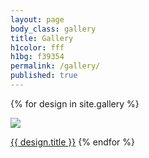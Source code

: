```yaml
---
layout: page
body_class: gallery
title: Gallery
h1color: fff
h1bg: f39354
permalink: /gallery/
published: true
---
```



{% for design in site.gallery %}

  <img class="half omega" src="{{ design.url }}{{design.image_file}}" />

  [{{ design.title }}]({{design.url}})
{% endfor %}
